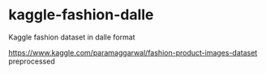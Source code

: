 # kaggle-fashion-dalle
Kaggle fashion dataset in dalle format

https://www.kaggle.com/paramaggarwal/fashion-product-images-dataset preprocessed
